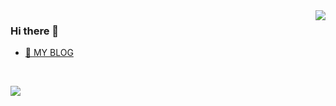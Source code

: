<img src="https://github-readme-stats-swart.vercel.app/api?username=dwyw&show_icons=true&hide_title=true" align="right"/>

### Hi there 👋

- [🔭 MY BLOG](https://www.scolint.cn)

<br/>

<p>
  <img src="https://profile-counter.glitch.me/dwyw/count.svg">
</p>




<!--
**DWYW/dwyw** is a ✨ _special_ ✨ repository because its `README.md` (this file) appears on your GitHub profile.

Here are some ideas to get you started:

- 🔭 I’m currently working on ...
- 🌱 I’m currently learning ...
- 👯 I’m looking to collaborate on ...
- 🤔 I’m looking for help with ...
- 💬 Ask me about ...
- 📫 How to reach me: ...
- 😄 Pronouns: ...
- ⚡ Fun fact: ...
-->
